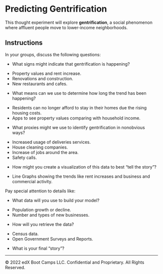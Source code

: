 # Predicting Gentrification

This thought experiment will explore **gentrification**, a social phenomenon where affluent people move to lower-income neighborhoods.

## Instructions

In your groups, discuss the following questions:

* What signs might indicate that gentrification is happening?
- Property values and rent increase.
- Renovations and construction.
- New restaurants and cafes.

* What means can we use to determine how long the trend has been happening?
- Residents can no longer afford to stay in their homes due the rising housing costs.
- Apps to see property values comparing with household income.

* What proxies might we use to identify gentrification in nonobvious ways?
- Increased usage of deliveries services.
- House cleaning companies.
- Increase of jobs around the area.
- Safety calls.

* How might you create a visualization of this data to best “tell the story”?
- Line Graphs showing the trends like rent increases and business and commercial activity.

Pay special attention to details like:

* What data will you use to build your model?
- Population growth or decline.
- Number and types of new businesses.

* How will you retrieve the data?
- Census data.
- Open Government Surveys and Reports.

* What is your final “story”?

---

© 2022 edX Boot Camps LLC. Confidential and Proprietary. All Rights Reserved.
